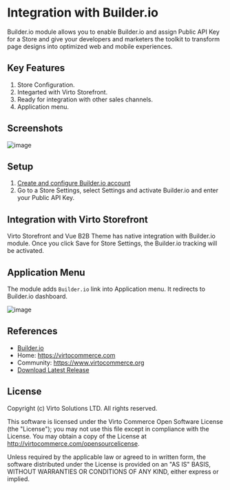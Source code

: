 # Integration with Builder.io

Builder.io module allows you to enable Builder.io and assign Public API Key for a Store and give your developers
and marketers the toolkit to transform page designs into optimized web and mobile experiences.

## Key Features
1. Store Configuration.
1. Integarted with Virto Storefront.
1. Ready for integration with other sales channels.
1. Application menu.

## Screenshots
![image](https://github.com/VirtoCommerce/vc-module-builder-io/assets/7639413/a93494be-1514-4189-91ea-f930f583aa9b)

## Setup
1. [Create and сonfigure Builder.io account](https://www.builder.io/)
1. Go to a Store Settings, select Settings and activate Builder.io and enter your Public API Key.

## Integration with Virto Storefront
Virto Storefront and Vue B2B Theme has native integration with Builder.io module. 
Once you click Save for Store Settings, the Builder.io tracking will be activated.


## Application Menu 
The module adds `Builder.io` link into Application menu. It redirects to Builder.io dashboard. 

![image](https://github.com/VirtoCommerce/vc-module-builder-io/assets/7639413/88565cf4-bcfc-451a-a555-301e98e73d2c)


## References
* [Builder.io](https://www.builder.io)
* Home: https://virtocommerce.com
* Community: https://www.virtocommerce.org
* [Download Latest Release](https://github.com/VirtoCommerce/vc-module-builder-io/releases/latest)

## License
Copyright (c) Virto Solutions LTD.  All rights reserved.

This software is licensed under the Virto Commerce Open Software License (the "License"); you
may not use this file except in compliance with the License. You may
obtain a copy of the License at http://virtocommerce.com/opensourcelicense.

Unless required by the applicable law or agreed to in written form, the software
distributed under the License is provided on an "AS IS" BASIS,
WITHOUT WARRANTIES OR CONDITIONS OF ANY KIND, either express or
implied.

